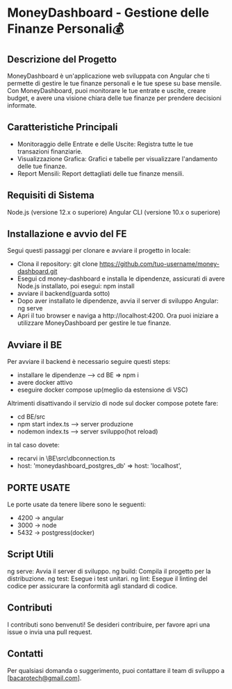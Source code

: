 # MoneyDashboard - Gestione delle Finanze Personali💰
## Descrizione del Progetto
MoneyDashboard è un'applicazione web sviluppata con Angular che ti permette di gestire le tue finanze personali e le tue spese su base mensile. Con MoneyDashboard, puoi monitorare le tue entrate e uscite, creare budget, e avere una visione chiara delle tue finanze per prendere decisioni informate.

## Caratteristiche Principali
- Monitoraggio delle Entrate e delle Uscite: Registra tutte le tue transazioni finanziarie.
- Visualizzazione Grafica: Grafici e tabelle per visualizzare l'andamento delle tue finanze.
- Report Mensili: Report dettagliati delle tue finanze mensili.

## Requisiti di Sistema
Node.js (versione 12.x o superiore)
Angular CLI (versione 10.x o superiore)

## Installazione e avvio del FE
Segui questi passaggi per clonare e avviare il progetto in locale:
- Clona il repository: git clone https://github.com/tuo-username/money-dashboard.git
- Esegui cd money-dashboard e installa le dipendenze, assicurati di avere Node.js installato, poi esegui: npm install
- avviare il backend(guarda sotto)
- Dopo aver installato le dipendenze, avvia il server di sviluppo Angular: ng serve
- Apri il tuo browser e naviga a http://localhost:4200. Ora puoi iniziare a utilizzare MoneyDashboard per gestire le tue finanze.

## Avviare il BE
Per avviare il backend è necessario seguire questi steps:
- installare le dipendenze --> cd BE => npm i
- avere docker attivo
- eseguire docker compose up(meglio da estensione di VSC)

Altrimenti disattivando il servizio di node sul docker compose potete fare:
- cd BE/src
- npm start index.ts --> server produzione
- nodemon index.ts --> server sviluppo(hot reload)

in tal caso dovete:
- recarvi in \BE\src\dbconnection.ts
- host: 'moneydashboard_postgres_db' => host: 'localhost',

## PORTE USATE
Le porte usate da tenere libere sono le seguenti:
- 4200 -> angular
- 3000 -> node
- 5432 -> postgress(docker)

## Script Utili
ng serve: Avvia il server di sviluppo.
ng build: Compila il progetto per la distribuzione.
ng test: Esegue i test unitari.
ng lint: Esegue il linting del codice per assicurare la conformità agli standard di codice.

## Contributi
I contributi sono benvenuti! Se desideri contribuire, per favore apri una issue o invia una pull request.

## Contatti
Per qualsiasi domanda o suggerimento, puoi contattare il team di sviluppo a [bacarotech@gmail.com].